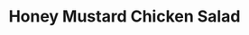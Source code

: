 ---
title: "Honey Mustard Chicken Salad"
price: "$12.00"
category: "Classic-Wraps"
img: "src/images/menu/burrito.jpg"
desc: "Tossed salad with tomatoes, cucumbers, cheese, and crispty honey mustard chicken"
---